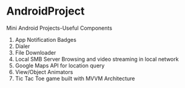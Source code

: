 # AndroidProject
Mini Android Projects-Useful Components
1. App Notification Badges
2. Dialer
3. File Downloader
4. Local SMB Server Browsing and video streaming in local network
5. Google Maps API for location query
6. View/Object Animators
7. Tic Tac Toe game built with MVVM Architecture
